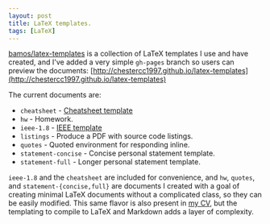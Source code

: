 ```yaml
---
layout: post
title: LaTeX templates.
tags: [LaTeX]
---
```


[bamos/latex-templates][repo] is a collection of
LaTeX templates I use and have created,
and I've added a very simple `gh-pages` branch so users
can preview the documents:
[http://chestercc1997.github.io/latex-templates](http://chestercc1997.github.io/latex-templates)

The current documents are:

+ `cheatsheet` - [Cheatsheet template][cheatsheet]
+ `hw` - Homework.
+ `ieee-1.8` - [IEEE template][ieee]
+ `listings` - Produce a PDF with source code listings.
+ `quotes` - Quoted environment for responding inline.
+ `statement-concise` - Concise personal statement template.
+ `statement-full` - Longer personal statement template.

`ieee-1.8` and the `cheatsheet` are included for convenience,
and `hw`, `quotes`, and `statement-{concise,full}` are documents
I created with a goal of creating minimal LaTeX documents without
a complicated class, so they can be easily modified.
This same flavor is also present in [my CV][cv],
but the templating to compile to LaTeX and Markdown
adds a layer of complexity.

[repo]: https://github.com/bamos/latex-templates
[cheatsheet]: http://www.stdout.org/~winston/latex/
[ieee]: http://www.ctan.org/tex-archive/macros/latex2e/contrib/IEEEtran/
[cv]: https://github.com/bamos/cv/tree/master/tmpl
